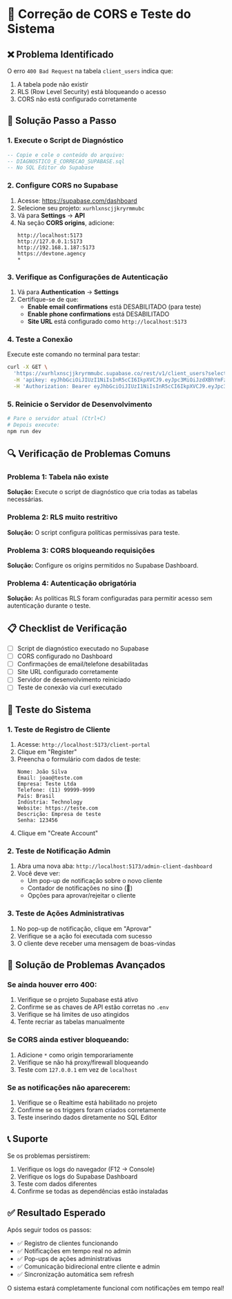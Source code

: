 # 🔧 Correção de CORS e Teste do Sistema

## ❌ Problema Identificado
O erro `400 Bad Request` na tabela `client_users` indica que:
1. A tabela pode não existir
2. RLS (Row Level Security) está bloqueando o acesso
3. CORS não está configurado corretamente

## 🚀 Solução Passo a Passo

### 1. **Execute o Script de Diagnóstico**
```sql
-- Copie e cole o conteúdo do arquivo:
-- DIAGNOSTICO_E_CORRECAO_SUPABASE.sql
-- No SQL Editor do Supabase
```

### 2. **Configure CORS no Supabase**
1. Acesse: https://supabase.com/dashboard
2. Selecione seu projeto: `xurhlxnscjjkryrmmubc`
3. Vá para **Settings** → **API**
4. Na seção **CORS origins**, adicione:
   ```
   http://localhost:5173
   http://127.0.0.1:5173
   http://192.168.1.187:5173
   https://devtone.agency
   *
   ```

### 3. **Verifique as Configurações de Autenticação**
1. Vá para **Authentication** → **Settings**
2. Certifique-se de que:
   - **Enable email confirmations** está DESABILITADO (para teste)
   - **Enable phone confirmations** está DESABILITADO
   - **Site URL** está configurado como `http://localhost:5173`

### 4. **Teste a Conexão**
Execute este comando no terminal para testar:
```bash
curl -X GET \
  'https://xurhlxnscjjkryrmmubc.supabase.co/rest/v1/client_users?select=*' \
  -H 'apikey: eyJhbGciOiJIUzI1NiIsInR5cCI6IkpXVCJ9.eyJpc3MiOiJzdXBhYmFzZSIsInJlZiI6Inh1cmhseG5zY2pqa3J5cm1tdWJjIiwicm9sZSI6ImFub24iLCJpYXQiOjE3NDkyNTcwMDMsImV4cCI6MjA2NDgzMzAwM30.2zpHBI6CDrpHVQEYH6JQtiUyhJALVUHFEBo1lRt2R3M' \
  -H 'Authorization: Bearer eyJhbGciOiJIUzI1NiIsInR5cCI6IkpXVCJ9.eyJpc3MiOiJzdXBhYmFzZSIsInJlZiI6Inh1cmhseG5zY2pqa3J5cm1tdWJjIiwicm9sZSI6ImFub24iLCJpYXQiOjE3NDkyNTcwMDMsImV4cCI6MjA2NDgzMzAwM30.2zpHBI6CDrpHVQEYH6JQtiUyhJALVUHFEBo1lRt2R3M'
```

### 5. **Reinicie o Servidor de Desenvolvimento**
```bash
# Pare o servidor atual (Ctrl+C)
# Depois execute:
npm run dev
```

## 🔍 Verificação de Problemas Comuns

### **Problema 1: Tabela não existe**
**Solução:** Execute o script de diagnóstico que cria todas as tabelas necessárias.

### **Problema 2: RLS muito restritivo**
**Solução:** O script configura políticas permissivas para teste.

### **Problema 3: CORS bloqueando requisições**
**Solução:** Configure os origins permitidos no Supabase Dashboard.

### **Problema 4: Autenticação obrigatória**
**Solução:** As políticas RLS foram configuradas para permitir acesso sem autenticação durante o teste.

## 📋 Checklist de Verificação

- [ ] Script de diagnóstico executado no Supabase
- [ ] CORS configurado no Dashboard
- [ ] Confirmações de email/telefone desabilitadas
- [ ] Site URL configurado corretamente
- [ ] Servidor de desenvolvimento reiniciado
- [ ] Teste de conexão via curl executado

## 🧪 Teste do Sistema

### **1. Teste de Registro de Cliente**
1. Acesse: `http://localhost:5173/client-portal`
2. Clique em "Register"
3. Preencha o formulário com dados de teste:
   ```
   Nome: João Silva
   Email: joao@teste.com
   Empresa: Teste Ltda
   Telefone: (11) 99999-9999
   País: Brasil
   Indústria: Technology
   Website: https://teste.com
   Descrição: Empresa de teste
   Senha: 123456
   ```
4. Clique em "Create Account"

### **2. Teste de Notificação Admin**
1. Abra uma nova aba: `http://localhost:5173/admin-client-dashboard`
2. Você deve ver:
   - Um pop-up de notificação sobre o novo cliente
   - Contador de notificações no sino (🔔)
   - Opções para aprovar/rejeitar o cliente

### **3. Teste de Ações Administrativas**
1. No pop-up de notificação, clique em "Aprovar"
2. Verifique se a ação foi executada com sucesso
3. O cliente deve receber uma mensagem de boas-vindas

## 🔧 Solução de Problemas Avançados

### **Se ainda houver erro 400:**
1. Verifique se o projeto Supabase está ativo
2. Confirme se as chaves de API estão corretas no `.env`
3. Verifique se há limites de uso atingidos
4. Tente recriar as tabelas manualmente

### **Se CORS ainda estiver bloqueando:**
1. Adicione `*` como origin temporariamente
2. Verifique se não há proxy/firewall bloqueando
3. Teste com `127.0.0.1` em vez de `localhost`

### **Se as notificações não aparecerem:**
1. Verifique se o Realtime está habilitado no projeto
2. Confirme se os triggers foram criados corretamente
3. Teste inserindo dados diretamente no SQL Editor

## 📞 Suporte

Se os problemas persistirem:
1. Verifique os logs do navegador (F12 → Console)
2. Verifique os logs do Supabase Dashboard
3. Teste com dados diferentes
4. Confirme se todas as dependências estão instaladas

## ✅ Resultado Esperado

Após seguir todos os passos:
- ✅ Registro de clientes funcionando
- ✅ Notificações em tempo real no admin
- ✅ Pop-ups de ações administrativas
- ✅ Comunicação bidirecional entre cliente e admin
- ✅ Sincronização automática sem refresh

O sistema estará completamente funcional com notificações em tempo real!
